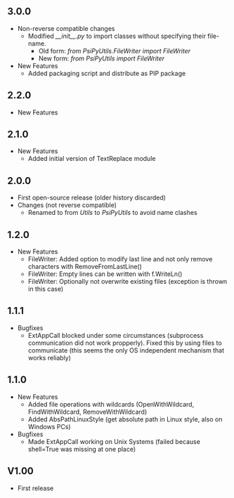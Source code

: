 ## 3.0.0
* Non-reverse compatible changes
  * Modified *\_\_init\_\_.py* to import classes without specifying their file-name.
    * Old form: *from PsiPyUtils.FileWriter import FileWriter*
    * New form: *from PsiPyUtils import FileWriter*
* New Features
  * Added packaging script and distribute as PIP package

## 2.2.0
* New Features
  

## 2.1.0
* New Features
  * Added initial version of TextReplace module 

## 2.0.0
* First open-source release (older history discarded)
* Changes (not reverse compatible)
  * Renamed to from *Utils* to *PsiPyUtils* to avoid name clashes

## 1.2.0
* New Features
  * FileWriter: Added option to modify last line and not only remove characters with RemoveFromLastLine()
  * FileWriter: Empty lines can be written with f.WriteLn()
  * FileWriter: Optionally not overwrite existing files (exception is thrown in this case)  

## 1.1.1
* Bugfixes
  * ExtAppCall blocked under some circumstances (subprocess communication did not work propperly). Fixed this by using files to communicate (this seems the only OS independent mechanism that works reliably)

## 1.1.0
* New Features
  * Added file operations with wildcards (OpenWithWildcard, FindWithWildcard, RemoveWithWildcard)
  * Added AbsPathLinuxStyle (get absolute path in Linux style, also on Windows PCs)
* Bugfixes
  * Made ExtAppCall working on Unix Systems (failed because shell=True was missing at one place)

## V1.00
* First release
